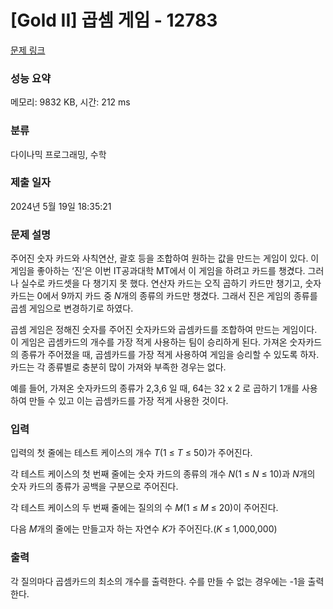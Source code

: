 # [Gold II] 곱셈 게임 - 12783 

[문제 링크](https://www.acmicpc.net/problem/12783) 

### 성능 요약

메모리: 9832 KB, 시간: 212 ms

### 분류

다이나믹 프로그래밍, 수학

### 제출 일자

2024년 5월 19일 18:35:21

### 문제 설명

<p>주어진 숫자 카드와 사칙연산, 괄호 등을 조합하여 원하는 값을 만드는 게임이 있다. 이 게임을 좋아하는 ‘진’은 이번 IT공과대학 MT에서 이 게임을 하려고 카드를 챙겼다. 그러나 실수로 카드셋을 다 챙기지 못 했다. 연산자 카드는 오직 곱하기 카드만 챙기고, 숫자카드는 0에서 9까지 카드 중 <em>N</em>개의 종류의 카드만 챙겼다. 그래서 진은 게임의 종류를 곱셈 게임으로 변경하기로 하였다. </p>

<p>곱셈 게임은 정해진 숫자를 주어진 숫자카드와 곱셈카드를 조합하여 만드는 게임이다. 이 게임은 곱셈카드의 개수를 가장 적게 사용하는 팀이 승리하게 된다. 가져온 숫자카드의 종류가 주어졌을 때, 곱셈카드를 가장 적게 사용하여 게임을 승리할 수 있도록 하자. 카드는 각 종류별로 충분히 많이 가져와 부족한 경우는 없다. </p>

<p>예를 들어, 가져온 숫자카드의 종류가 2,3,6 일 때, 64는 32 x 2 로 곱하기 1개를 사용하여 만들 수 있고 이는 곱셈카드를 가장 적게 사용한 것이다.</p>

### 입력 

 <p>입력의 첫 줄에는 테스트 케이스의 개수 <em>T</em>(1 ≤ <em>T</em> ≤ 50)가 주어진다.</p>

<p>각 테스트 케이스의 첫 번째 줄에는 숫자 카드의 종류의 개수 <em>N</em>(1 ≤ <em>N</em> ≤ 10)과 <em>N</em>개의 숫자 카드의 종류가 공백을 구분으로 주어진다.</p>

<p>각 테스트 케이스의 두 번째 줄에는 질의의 수 <em>M</em>(1 ≤ <em>M</em> ≤ 20)이 주어진다.</p>

<p>다음 <em>M</em>개의 줄에는 만들고자 하는 자연수 <em>K</em>가 주어진다.(<em>K</em> ≤ 1,000,000)</p>

### 출력 

 <p>각 질의마다 곱셈카드의 최소의 개수를 출력한다. 수를 만들 수 없는 경우에는 -1을 출력한다.</p>

